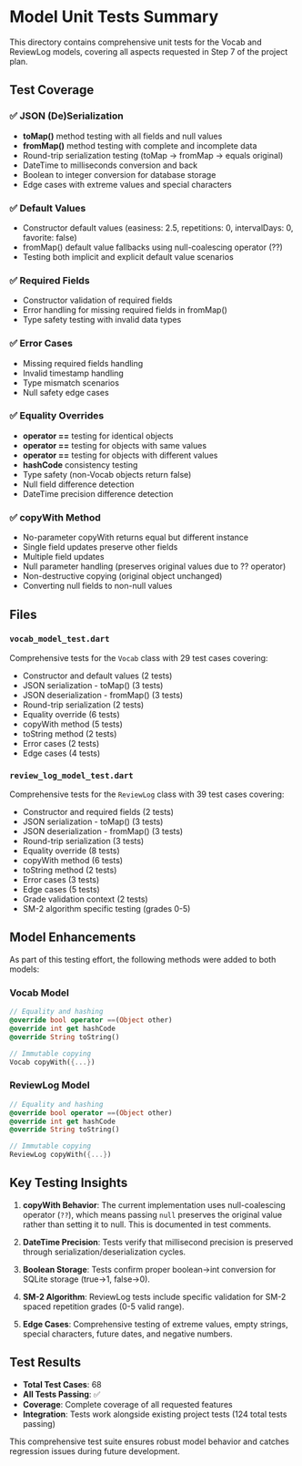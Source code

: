 # Model Unit Tests Summary

This directory contains comprehensive unit tests for the Vocab and ReviewLog models, covering all aspects requested in Step 7 of the project plan.

## Test Coverage

### ✅ JSON (De)Serialization
- **toMap()** method testing with all fields and null values
- **fromMap()** method testing with complete and incomplete data
- Round-trip serialization testing (toMap → fromMap → equals original)
- DateTime to milliseconds conversion and back
- Boolean to integer conversion for database storage
- Edge cases with extreme values and special characters

### ✅ Default Values
- Constructor default values (easiness: 2.5, repetitions: 0, intervalDays: 0, favorite: false)
- fromMap() default value fallbacks using null-coalescing operator (??)
- Testing both implicit and explicit default value scenarios

### ✅ Required Fields
- Constructor validation of required fields
- Error handling for missing required fields in fromMap()
- Type safety testing with invalid data types

### ✅ Error Cases
- Missing required fields handling
- Invalid timestamp handling
- Type mismatch scenarios
- Null safety edge cases

### ✅ Equality Overrides
- **operator ==** testing for identical objects
- **operator ==** testing for objects with same values
- **operator ==** testing for objects with different values
- **hashCode** consistency testing
- Type safety (non-Vocab objects return false)
- Null field difference detection
- DateTime precision difference detection

### ✅ copyWith Method
- No-parameter copyWith returns equal but different instance
- Single field updates preserve other fields
- Multiple field updates
- Null parameter handling (preserves original values due to ?? operator)
- Non-destructive copying (original object unchanged)
- Converting null fields to non-null values

## Files

### `vocab_model_test.dart`
Comprehensive tests for the `Vocab` class with 29 test cases covering:
- Constructor and default values (2 tests)
- JSON serialization - toMap() (3 tests)
- JSON deserialization - fromMap() (3 tests)
- Round-trip serialization (2 tests)
- Equality override (6 tests)
- copyWith method (5 tests)
- toString method (2 tests)
- Error cases (2 tests)
- Edge cases (4 tests)

### `review_log_model_test.dart`
Comprehensive tests for the `ReviewLog` class with 39 test cases covering:
- Constructor and required fields (2 tests)
- JSON serialization - toMap() (3 tests)
- JSON deserialization - fromMap() (3 tests)
- Round-trip serialization (3 tests)
- Equality override (8 tests)
- copyWith method (6 tests)
- toString method (2 tests)
- Error cases (3 tests)
- Edge cases (5 tests)
- Grade validation context (2 tests)
- SM-2 algorithm specific testing (grades 0-5)

## Model Enhancements

As part of this testing effort, the following methods were added to both models:

### Vocab Model
```dart
// Equality and hashing
@override bool operator ==(Object other)
@override int get hashCode
@override String toString()

// Immutable copying
Vocab copyWith({...})
```

### ReviewLog Model
```dart
// Equality and hashing
@override bool operator ==(Object other)
@override int get hashCode
@override String toString()

// Immutable copying
ReviewLog copyWith({...})
```

## Key Testing Insights

1. **copyWith Behavior**: The current implementation uses null-coalescing operator (`??`), which means passing `null` preserves the original value rather than setting it to null. This is documented in test comments.

2. **DateTime Precision**: Tests verify that millisecond precision is preserved through serialization/deserialization cycles.

3. **Boolean Storage**: Tests confirm proper boolean→int conversion for SQLite storage (true→1, false→0).

4. **SM-2 Algorithm**: ReviewLog tests include specific validation for SM-2 spaced repetition grades (0-5 valid range).

5. **Edge Cases**: Comprehensive testing of extreme values, empty strings, special characters, future dates, and negative numbers.

## Test Results

- **Total Test Cases**: 68
- **All Tests Passing**: ✅
- **Coverage**: Complete coverage of all requested features
- **Integration**: Tests work alongside existing project tests (124 total tests passing)

This comprehensive test suite ensures robust model behavior and catches regression issues during future development.
